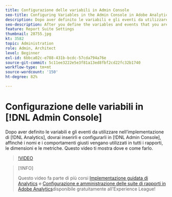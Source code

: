 ```yaml
---
title: Configurazione delle variabili in Admin Console
seo-title: Configuring Variables in the Admin Console in Adobe Analytics
description: Dopo aver definito le variabili e gli eventi da utilizzare nell’implementazione di Analytics, dovrai inserirli e configurarli in Admin Console, affinché i nomi e i comportamenti giusti vengano utilizzati in tutti i rapporti, le dimensioni e le metriche. Questo video ti mostra dove e come farlo.
seo-description: After you define the variables and events that you are going to use in your Analytics implementation, you will need to go in and configure them in the Admin Console, so that the reports/dimensions/metrics all have the right names and behavior. This video shows you where and how to do just that. Adobe Analytics
feature: Report Suite Settings
thumbnail: 28755.jpg
kt: 3582
topic: Administration
role: Admin, Architect
level: Beginner
exl-id: 6bbca02c-e788-431b-bcdc-57cda794a76e
source-git-commit: 5c11ee3222e5e3f81a13ed8fbf2cd22fc32b1740
workflow-type: tm+mt
source-wordcount: '150'
ht-degree: 82%

---
```


# Configurazione delle variabili in [!DNL Admin Console]

Dopo aver definito le variabili e gli eventi da utilizzare nell’implementazione di [!DNL Analytics], dovrai inserirli e configurarli in [!DNL Admin Console], affinché i nomi e i comportamenti giusti vengano utilizzati in tutti i rapporti, le dimensioni e le metriche. Questo video ti mostra dove e come farlo.

>[!VIDEO](https://video.tv.adobe.com/v/28755/?quality=12)

>[!INFO]
>
> Questo video fa parte di più corsi [Implementazione guidata di Analytics](https://experienceleague.adobe.com/?recommended=Analytics-D-1-2019.1) e [Configurazione e amministrazione delle suite di rapporti in Adobe Analytics](https://experienceleague.adobe.com/?recommended=Analytics-A-1-2021.1.administration&amp;lang=it)disponibile gratuitamente all&#39;Experience League!
